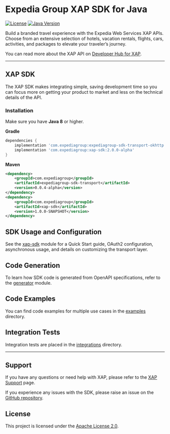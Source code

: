 # Expedia Group XAP SDK for Java
[![License](https://img.shields.io/badge/License-Apache%202.0-blue.svg)](https://opensource.org/licenses/Apache-2.0)
[![Java Version](https://img.shields.io/badge/java-8%2B-orange)](https://www.oracle.com/java/technologies/javase-downloads.html)

Build a branded travel experience with the Expedia Web Services XAP APIs. Choose from an extensive selection of hotels,
vacation rentals, flights, cars, activities, and packages to elevate your traveler’s journey.

You can read more about the XAP API on [Developer Hub for XAP](https://developers.expediagroup.com/xap).

---

## XAP SDK

The XAP SDK makes integrating simple, saving development time so you can focus more on getting your product to market
and less on the technical details of the API.

### Installation
Make sure you have **Java 8** or higher.

**Gradle**
```groovy
dependencies {
    implementation 'com.expediagroup:expediagroup-sdk-transport-okhttp:0.0.5-alpha'
    implementation 'com.expediagroup:xap-sdk:2.0.0-alpha'
}
```

**Maven**
```xml
<dependency>
    <groupId>com.expediagroup</groupId>
    <artifactId>expediagroup-sdk-transport</artifactId>
    <version>0.0.4-alpha</version>
</dependency>
<dependency>
    <groupId>com.expediagroup</groupId>
    <artifactId>xap-sdk</artifactId>
    <version>1.0.0-SNAPSHOT</version>
</dependency>
```

## SDK Usage and Configuration
See the [xap-sdk](xap-sdk) module for a Quick Start guide, OAuth2 configuration, asynchronous usage, and details on customizing the transport layer.

## Code Generation
To learn how SDK code is generated from OpenAPI specifications, refer to the [generator](generator) module.

## Code Examples
You can find code examples for multiple use cases in the [examples](examples) directory.

## Integration Tests
Integration tests are placed in the [integrations](integration-tests) directory.

---

## Support

If you have any questions or need help with XAP, please refer to the
[XAP Support](https://developers.expediagroup.com/xap/support) page.

If you experience any issues with the SDK, please raise an issue on the
[GitHub repository](https://github.com/ExpediaGroup/xap-java-sdk/issues).

## License
This project is licensed under the [Apache License 2.0](LICENSE).
